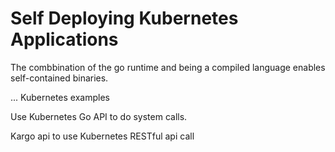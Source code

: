 # Self Deploying Kubernetes Applications


The combbination of the go runtime and being a compiled language enables
self-contained binaries.

... Kubernetes examples

Use Kubernetes Go API to do system calls.

Kargo api to use Kubernetes RESTful api call

